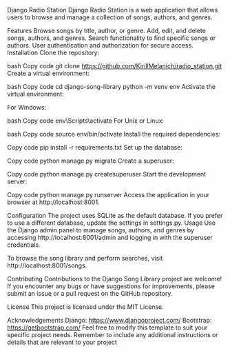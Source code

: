 Django Radio Station
Django Radio Station is a web application that allows users to browse and manage a collection of songs, authors, and genres.

Features
Browse songs by title, author, or genre.
Add, edit, and delete songs, authors, and genres.
Search functionality to find specific songs or authors.
User authentication and authorization for secure access.
Installation
Clone the repository:

bash
Copy code
git clone https://github.com/KirillMelanich/radio_station.git
Create a virtual environment:

bash
Copy code
cd django-song-library
python -m venv env
Activate the virtual environment:

For Windows:

bash
Copy code
env\Scripts\activate
For Unix or Linux:

bash
Copy code
source env/bin/activate
Install the required dependencies:

Copy code
pip install -r requirements.txt
Set up the database:

Copy code
python manage.py migrate
Create a superuser:

Copy code
python manage.py createsuperuser
Start the development server:

Copy code
python manage.py runserver
Access the application in your browser at http://localhost:8001.

Configuration
The project uses SQLite as the default database. If you prefer to use a different database, update the settings in settings.py.
Usage
Use the Django admin panel to manage songs, authors, and genres by accessing http://localhost:8001/admin and logging in with the superuser credentials.

To browse the song library and perform searches, visit http://localhost:8001/songs.

Contributing
Contributions to the Django Song Library project are welcome! If you encounter any bugs or have suggestions for improvements, please submit an issue or a pull request on the GitHub repository.

License
This project is licensed under the MIT License.

Acknowledgements
Django: https://www.djangoproject.com/
Bootstrap: https://getbootstrap.com/
Feel free to modify this template to suit your specific project needs. Remember to include any additional instructions or details that are relevant to your project